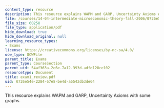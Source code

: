 ```yaml
---
content_type: resource
description: This resource explains WAPM and GARP, Uncertainty Axioms with some graphs.
file: /courses/14-04-intermediate-microeconomic-theory-fall-2006/0726e54e228467e8be4da5542db3de64_exam1_review.pdf
file_size: 60258
file_type: application/pdf
hide_download: true
hide_download_original: null
learning_resource_types:
- Exams
license: https://creativecommons.org/licenses/by-nc-sa/4.0/
ocw_type: OCWFile
parent_title: Exams
parent_type: CourseSection
parent_uid: 54af363a-2e6e-7a12-393d-adfd128ce102
resourcetype: Document
title: exam1_review.pdf
uid: 0726e54e-2284-67e8-be4d-a5542db3de64
---
```

This resource explains WAPM and GARP, Uncertainty Axioms with some graphs.